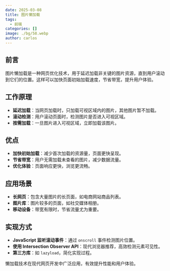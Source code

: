 ```yaml
---
date: 2025-03-08
title: 图片懒加载
tags:
  - 前端
categories: []
image: ./bg/58.webp
author: carlos
---
```


## 前言

图片懒加载是一种网页优化技术，用于延迟加载非关键的图片资源，直到用户滚动到它们的位置。这样可以加快页面初始加载速度，节省带宽，提升用户体验。

## 工作原理

- **延迟加载**：当网页加载时，只加载可视区域内的图片，其他图片暂不加载。
- **滚动检测**：用户滚动页面时，检测图片是否进入可视区域。
- **按需加载**：一旦图片进入可视区域，立即加载该图片。

## 优点

- **加快初始加载**：减少首次加载的资源量，页面更快呈现。
- **节省带宽**：用户无需加载未查看的图片，减少数据流量。
- **优化体验**：页面响应更快，浏览更流畅。

## 应用场景

- **长网页**：包含大量图片的长页面，如电商网站商品列表。
- **图片库**：图片较多的页面，如社交媒体相册。
- **移动设备**：带宽有限时，节省流量尤为重要。

## 实现方式

- **JavaScript 监听滚动事件**：通过 `onscroll` 事件检测图片位置。
- **使用 Intersection Observer API**：现代浏览器推荐，高效检测元素可见性。
- **第三方库**：如 `lazyload`，简化实现过程。

懒加载技术在现代网页开发中广泛应用，有效提升性能和用户体验。